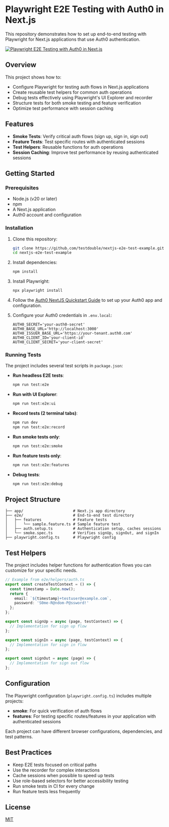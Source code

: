# Playwright E2E Testing with Auth0 in Next.js

This repository demonstrates how to set up end-to-end testing with Playwright for Next.js applications that use Auth0 authentication.

[![Playwright E2E Testing with Auth0 in Next.js](https://img.youtube.com/vi/xl3PLnENz8g/0.jpg)](https://www.youtube.com/watch?v=xl3PLnENz8g)

## Overview

This project shows how to:

- Configure Playwright for testing auth flows in Next.js applications
- Create reusable test helpers for common auth operations
- Debug tests effectively using Playwright's UI Explorer and recorder
- Structure tests for both smoke testing and feature verification
- Optimize test performance with session caching

## Features

- **Smoke Tests**: Verify critical auth flows (sign up, sign in, sign out)
- **Feature Tests**: Test specific routes with authenticated sessions
- **Test Helpers**: Reusable functions for auth operations
- **Session Caching**: Improve test performance by reusing authenticated sessions

## Getting Started

### Prerequisites

- Node.js (v20 or later)
- npm
- A Next.js application
- Auth0 account and configuration

### Installation

1. Clone this repository:
   ```bash
   git clone https://github.com/testdouble/nextjs-e2e-test-example.git
   cd nextjs-e2e-test-example
   ```

1. Install dependencies:
   ```bash
   npm install
   ```

1. Install Playwright:
   ```bash
   npx playwright install
   ```

1. Follow the [Auth0 NextJS Quickstart Guide](https://auth0.com/docs/quickstart/webapp/nextjs) to set up your Auth0 app and configuration.

1. Configure your Auth0 credentials in `.env.local`:
   ```
   AUTH0_SECRET='your-auth0-secret'
   AUTH0_BASE_URL='http://localhost:3000'
   AUTH0_ISSUER_BASE_URL='https://your-tenant.auth0.com'
   AUTH0_CLIENT_ID='your-client-id'
   AUTH0_CLIENT_SECRET='your-client-secret'
   ```

### Running Tests

The project includes several test scripts in `package.json`:

- **Run headless E2E tests**:
  ```bash
  npm run test:e2e
  ```

- **Run with UI Explorer**:
  ```bash
  npm run test:e2e:ui
  ```

- **Record tests (2 terminal tabs)**:
  ```bash
  npm run dev
  npm run test:e2e:record
  ```

- **Run smoke tests only**:
  ```bash
  npm run test:e2e:smoke
  ```

- **Run feature tests only**:
  ```bash
  npm run test:e2e:features
  ```

- **Debug tests**:
  ```bash
  npm run test:e2e:debug
  ```

## Project Structure

```
├── app/                      # Next.js app directory
├── e2e/                      # End-to-end test directory
│   ├── features              # Feature tests
│   │   └── sample.feature.ts # Sample feature test
│   ├── auth.setup.ts         # Authentication setup, caches sessions
│   └── smoke.spec.ts         # Verifies signUp, signOut, and signIn
├── playwright.config.ts      # Playwright config
```

## Test Helpers

The project includes helper functions for authentication flows you can customize for your specific needs.

```typescript
// Example from e2e/helpers/auth.ts
export const createTestContext = () => {
  const timestamp = Date.now();
  return {
    email: `${timestamp}+testuser@example.com`,
    password: 'S0me-R@ndom-P@ssword!'
  };
};

export const signUp = async (page, testContext) => {
  // Implementation for sign up flow
};

export const signIn = async (page, testContext) => {
  // Implementation for sign in flow
};

export const signOut = async (page) => {
  // Implementation for sign out flow
};
```

## Configuration

The Playwright configuration (`playwright.config.ts`) includes multiple projects:

- **smoke**: For quick verification of auth flows
- **features**: For testing specific routes/features in your application with authenticated sessions

Each project can have different browser configurations, dependencies, and test patterns.

## Best Practices

- Keep E2E tests focused on critical paths
- Use the recorder for complex interactions
- Cache sessions when possible to speed up tests
- Use role-based selectors for better accessibility testing
- Run smoke tests in CI for every change
- Run feature tests less frequently

## License

[MIT](LICENSE)
